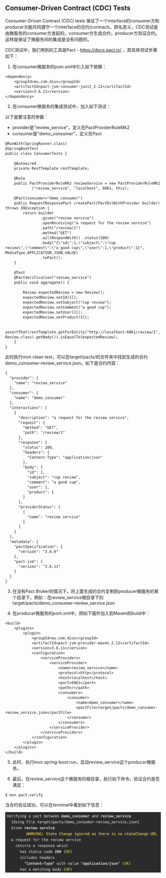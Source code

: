 ## Consumer-Driven Contract (CDC) Tests

Consumer-Driven Contract (CDC) tests 保证了一个interface的consumer方和producer方能共同遵守一个interface的合约(contract)。顾名思义，CDC测试是由微服务的consumer方发起的，consumer方生成合约，producer方验证合约。这样就保证了微服务间的集成是没有问题的。

CDC测试中，我们用到的工具是Pact - https://docs.pact.io/ ，其具体测试步骤如下：

1. 在consumer微服务的pom.xml中引入如下依赖：
```
<dependency>
    <groupId>au.com.dius</groupId>
    <artifactId>pact-jvm-consumer-junit_2.12</artifactId>
    <version>3.6.11</version>
</dependency>
```

2. 在consumer微服务的集成测试中，加入如下测试：

以下是要注意的参数：
* provider是"review_service"，定义在PactProviderRuleMk2
* consumer是"demo_consumer"，定义在Pact

```
@RunWith(SpringRunner.class)
@SpringBootTest
public class ConsumerTests {

    @Autowired
    private RestTemplate restTemplate;

    @Rule
    public PactProviderRuleMk2 reviewService = new PactProviderRuleMk2
            ("review_service", "localhost", 6061, this);

    @Pact(consumer="demo_consumer")
    public RequestResponsePact createPact(PactDslWithProvider builder) throws IOException {
        return builder
                .given("review service")
                .uponReceiving("a request for the review service")
                .path("/review/1")
                .method("GET")
                .willRespondWith() .status(200)
                .body("{\"id\":1,\"subject\":\"cup review\",\"comment\":\"a good cup\",\"user\":1,\"product\":1}", MediaType.APPLICATION_JSON_VALUE)
                .toPact();
    }

    @Test
    @PactVerification("review_service")
    public void aggregate() {

        Review expectedReview = new Review();
        expectedReview.setId(1l);
        expectedReview.setSubject("cup review");
        expectedReview.setComment("a good cup");
        expectedReview.setUser(1l);
        expectedReview.setProduct(1l);

        assertThat(restTemplate.getForEntity("http://localhost:6061/review/1", Review.class).getBody()).isEqualTo(expectedReview);
    }
}
```

此时执行mvn clean test，可以在target/pacts/的文件夹中找到生成的合约demo_consumer-review_service.json，如下是合约内容：

```
{
  "provider": {
    "name": "review_service"
  },
  "consumer": {
    "name": "demo_consumer"
  },
  "interactions": [
    {
      "description": "a request for the review service",
      "request": {
        "method": "GET",
        "path": "/review/1"
      },
      "response": {
        "status": 200,
        "headers": {
          "Content-Type": "application/json"
        },
        "body": {
          "id": 1,
          "subject": "cup review",
          "comment": "a good cup",
          "user": 1,
          "product": 1
        }
      },
      "providerStates": [
        {
          "name": "review service"
        }
      ]
    }
  ],
  "metadata": {
    "pactSpecification": {
      "version": "3.0.0"
    },
    "pact-jvm": {
      "version": "3.6.11"
    }
  }
}
```

3. 在没有Pact Broker的情况下，将上面生成的合约复制到producer微服务的某个目录下，例如：在review_service根目录下的target/pacts/demo_consumer-review_service.json

4. 在producer微服务的pom.xml中，把如下插件加入到Maven的build中：
```
<build>
    <plugins>
        <plugin>
            <groupId>au.com.dius</groupId>
            <artifactId>pact-jvm-provider-maven_2.12</artifactId>
            <version>3.6.11</version>
            <configuration>
                <serviceProviders>
                    <serviceProvider>
                        <name>review_service</name>
                        <protocol>http</protocol>
                        <host>localhost</host>
                        <port>6061</port>
                        <path>/</path>
                        <consumers>
                            <consumer>
                                <name>demo_consumer</name>
                                <pactFile>target/pacts/demo_consumer-review_service.json</pactFile>
                            </consumer>
                        </consumers>
                    </serviceProvider>
                </serviceProviders>
            </configuration>
        </plugin>
    </plugins>
</build>
```

5. 此时，执行mvn spring-boot:run，启动review_service这个producer微服务。

6. 最后，在review_service这个微服务的根目录，执行如下命令，验证合约是否满足：
```
$ mvn pact:verify
```

当合约验证成功，可以在terminal中看到如下信息：

![cdc](./pix/cdc.png)